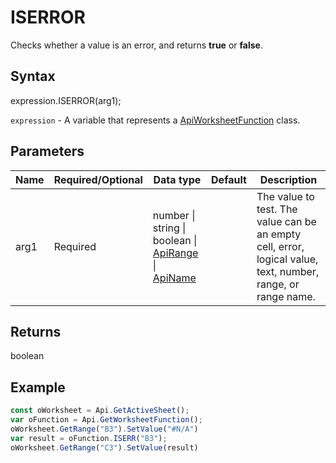 # ISERROR

Checks whether a value is an error, and returns **true** or **false**.

## Syntax

expression.ISERROR(arg1);

`expression` - A variable that represents a [ApiWorksheetFunction](../ApiWorksheetFunction.md) class.

## Parameters

| **Name** | **Required/Optional** | **Data type** | **Default** | **Description** |
| ------------- | ------------- | ------------- | ------------- | ------------- |
| arg1 | Required | number &#124; string &#124; boolean &#124; [ApiRange](../../ApiRange/ApiRange.md) &#124; [ApiName](../../ApiName/ApiName.md) |  | The value to test. The value can be an empty cell, error, logical value, text, number, range, or range name. |

## Returns

boolean

## Example



```javascript
const oWorksheet = Api.GetActiveSheet();
var oFunction = Api.GetWorksheetFunction();
oWorksheet.GetRange("B3").SetValue("#N/A")
var result = oFunction.ISERR("B3");
oWorksheet.GetRange("C3").SetValue(result)

```

